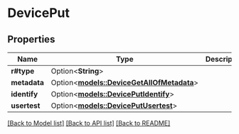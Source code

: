 # DevicePut

## Properties

Name | Type | Description | Notes
------------ | ------------- | ------------- | -------------
**r#type** | Option<**String**> |  | [optional]
**metadata** | Option<[**models::DeviceGetAllOfMetadata**](DeviceGet_allOf_metadata.md)> |  | [optional]
**identify** | Option<[**models::DevicePutIdentify**](DevicePut_identify.md)> |  | [optional]
**usertest** | Option<[**models::DevicePutUsertest**](DevicePut_usertest.md)> |  | [optional]

[[Back to Model list]](../README.md#documentation-for-models) [[Back to API list]](../README.md#documentation-for-api-endpoints) [[Back to README]](../README.md)


